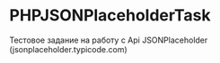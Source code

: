 # PHPJSONPlaceholderTask
Тестовое задание на работу с Api JSONPlaceholder (jsonplaceholder.typicode.com)
